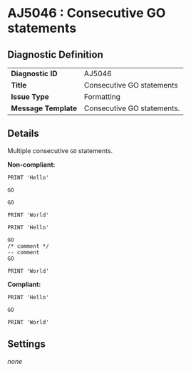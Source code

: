 # AJ5046 : Consecutive GO statements

## Diagnostic Definition

<table>
  <tr>
    <td class="header"><b>Diagnostic ID</b></td>
    <td>AJ5046</td>
  </tr>
  <tr>
    <td class="header"><b>Title</b></td>
    <td>Consecutive GO statements</td>
  </tr>
  <tr>
    <td class="header"><b>Issue Type</b></td>
    <td>Formatting</td>
  </tr>
  <tr>
    <td class="header"><b>Message Template</b></td>
    <td>Consecutive GO statements.</td>
  </tr>
  
</table>

## Details

Multiple consecutive `GO` statements.

**Non-compliant:**

```tsql
PRINT 'Hello'

GO

GO

PRINT 'World'
```

```tsql
PRINT 'Hello'

GO
/* comment */
-- comment
GO

PRINT 'World'
```

**Compliant:**

```tsql
PRINT 'Hello'

GO

PRINT 'World'
```


## Settings

*none*

